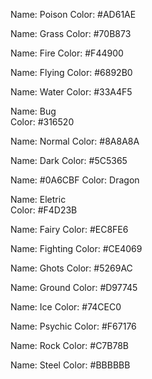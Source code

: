 Name: Poison
Color: #AD61AE

Name: Grass 
Color: #70B873

Name: Fire 
Color: #F44900

Name: Flying
Color: #6892B0

Name: Water
Color: #33A4F5

Name: Bug  
Color: #316520

Name: Normal
Color: #8A8A8A

Name: Dark
Color: #5C5365

Name: #0A6CBF
Color: Dragon

Name: Eletric   
Color: #F4D23B

Name: Fairy
Color: #EC8FE6

Name: Fighting
Color: #CE4069

Name: Ghots 
Color: #5269AC

Name: Ground 
Color: #D97745

Name: Ice
Color: #74CEC0

Name:  Psychic
Color: #F67176

Name: Rock
Color: #C7B78B
 
Name: Steel
Color: #BBBBBB



